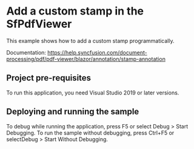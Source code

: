 # Add a custom stamp in the SfPdfViewer
This example shows how to add a custom stamp programmatically.

Documentation: https://help.syncfusion.com/document-processing/pdf/pdf-viewer/blazor/annotation/stamp-annotation

## Project pre-requisites
To run this application, you need Visual Studio 2019 or later versions.

## Deploying and running the sample
To debug while running the application, press F5 or select Debug > Start Debugging. To run the sample without debugging, press Ctrl+F5 or selectDebug > Start Without Debugging.